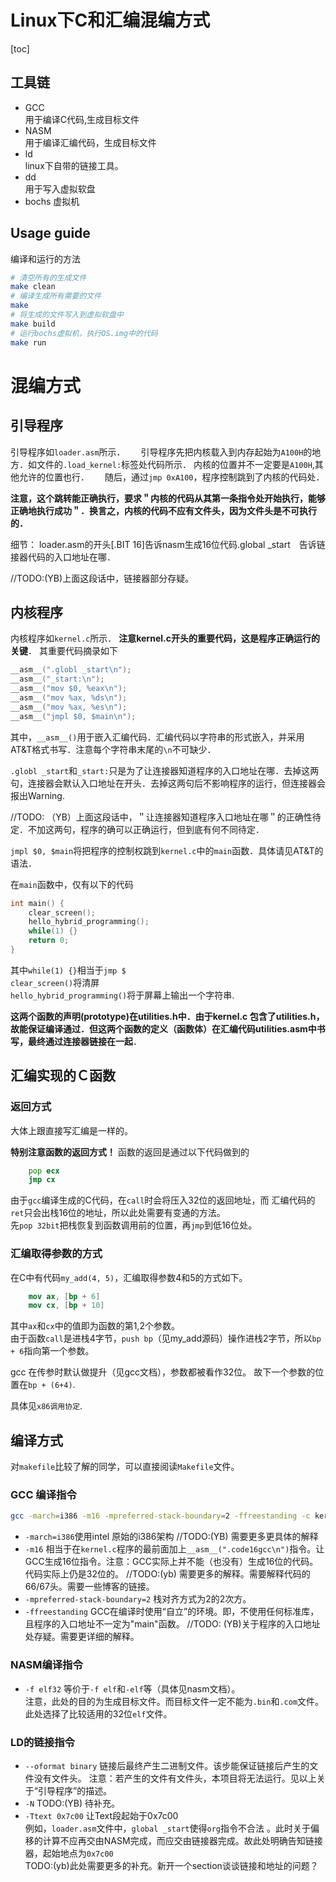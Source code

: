 # Linux下C和汇编混编方式
[toc]
## 工具链
- GCC  
用于编译C代码,生成目标文件
- NASM  
用于编译汇编代码，生成目标文件
- ld  
linux下自带的链接工具。
- dd  
用于写入虚拟软盘
- bochs
虚拟机

## Usage guide
编译和运行的方法
``` sh
# 清空所有的生成文件
make clean
# 编译生成所有需要的文件
make
# 将生成的文件写入到虚拟软盘中
make build
# 运行bochs虚拟机，执行OS.img中的代码
make run
```
# 混编方式
## 引导程序
引导程序如`loader.asm`所示．　　
引导程序先把内核载入到内存起始为`A100H`的地方．如文件的`.load_kernel:`标签处代码所示．
内核的位置并不一定要是`A100H`,其他允许的位置也行．　　
随后，通过`jmp 0xA100`，程序控制跳到了内核的代码处．　　

**注意，这个跳转能正确执行，要求＂内核的代码从其第一条指令处开始执行，能够正确地执行成功＂．换言之，内核的代码不应有文件头，因为文件头是不可执行的．**

细节：
loader.asm的开头[.BIT 16]告诉nasm生成16位代码.global _start　告诉链接器代码的入口地址在哪．

//TODO:(YB)上面这段话中，链接器部分存疑。
## 内核程序
内核程序如`kernel.c`所示．
**注意kernel.c开头的重要代码，这是程序正确运行的关键**．
其重要代码摘录如下
``` c
__asm__(".globl _start\n");
__asm__("_start:\n");
__asm__("mov $0, %eax\n");
__asm__("mov %ax, %ds\n");
__asm__("mov %ax, %es\n");
__asm__("jmpl $0, $main\n");
```
其中，`__asm__()`用于嵌入汇编代码．汇编代码以字符串的形式嵌入，并采用AT&T格式书写．注意每个字符串末尾的`\n`不可缺少．  

`.globl _start`和`_start:`只是为了让连接器知道程序的入口地址在哪．去掉这两句，连接器会默认入口地址在开头．去掉这两句后不影响程序的运行，但连接器会报出Warning.  

//TODO: （YB）上面这段话中，＂让连接器知道程序入口地址在哪＂的正确性待定．不加这两句，程序的确可以正确运行，但到底有何不同待定．  

`jmpl $0, $main`将把程序的控制权跳到`kernel.c`中的`main`函数．具体请见AT&T的语法．  

在`main`函数中，仅有以下的代码  
```c
int main() {
    clear_screen();
    hello_hybrid_programming();
    while(1) {}
    return 0;
}
```
其中`while(1) {}`相当于`jmp $`  
`clear_screen()`将清屏  
`hello_hybrid_programming()`将于屏幕上输出一个字符串.  

**这两个函数的声明(prototype)在utilities.h中．由于kernel.c 包含了utilities.h，故能保证编译通过．但这两个函数的定义（函数体）在汇编代码utilities.asm中书写，最终通过连接器链接在一起**．

## 汇编实现的Ｃ函数
### 返回方式
大体上跟直接写汇编是一样的。  

**特别注意函数的返回方式！**
函数的返回是通过以下代码做到的  
``` asm
    pop ecx
    jmp cx
```
由于`gcc`编译生成的C代码，在`call`时会将压入32位的返回地址，而
汇编代码的`ret`只会出栈16位的地址，所以此处需要有变通的方法。  
先`pop 32bit`把栈恢复到函数调用前的位置，再`jmp`到低16位处。

### 汇编取得参数的方式
在C中有代码`my_add(4, 5)`，汇编取得参数4和5的方式如下。  
``` nasm
    mov ax, [bp + 6]
    mov cx, [bp + 10]
```
其中`ax`和`cx`中的值即为函数的第1,2个参数。  
由于函数`call`是进栈4字节，`push bp`（见my_add源码）操作进栈2字节，所以`bp + 6`指向第一个参数。  

gcc 在传参时默认做提升（见gcc文档），参数都被看作32位。 故下一个参数的位置在`bp + (6+4)`.  

具体见`x86调用协定`.

## 编译方式
对`makefile`比较了解的同学，可以直接阅读`Makefile`文件。  
### GCC 编译指令
``` sh
gcc -march=i386 -m16 -mpreferred-stack-boundary=2 -ffreestanding -c kernel.c
```
- `-march=i386`使用intel 原始的i386架构
//TODO:(YB) 需要更多更具体的解释
- `-m16`
相当于在`kernel.c`程序的最前面加上`__asm__(".code16gcc\n")`指令。让GCC生成16位指令。注意：GCC实际上并不能（也没有）生成16位的代码。代码实际上仍是32位的。
//TODO:(yb) 需要更多的解释。需要解释代码的66/67头。需要一些博客的链接。
- `-mpreferred-stack-boundary=2`
栈对齐方式为2的2次方。
- `-ffreestanding`
GCC在编译时使用“自立”的环境。即，不使用任何标准库，且程序的入口地址不一定为"main"函数。
//TODO: (YB)关于程序的入口地址处存疑。需要更详细的解释。

### NASM编译指令
- `-f elf32`
等价于`-f elf`和`-elf`等（具体见nasm文档）。  
注意，此处的目的为生成目标文件。而目标文件一定不能为`.bin`和`.com`文件。此处选择了比较适用的32位`elf`文件。
### LD的链接指令
- `--oformat binary`
链接后最终产生二进制文件。该步能保证链接后产生的文件没有文件头。
注意：若产生的文件有文件头，本项目将无法运行。见以上关于“引导程序”的描述。
- `-N`
TODO:(YB) 待补充。  
- `-Ttext 0x7c00`
让Text段起始于0x7c00  
例如，`loader.asm`文件中，`global _start`使得`org`指令不合法
。此时关于偏移的计算不应再交由NASM完成，而应交由链接器完成。故此处明确告知链接器，起始地点为`0x7c00`  
TODO:(yb)此处需要更多的补充。新开一个section谈谈链接和地址的问题？